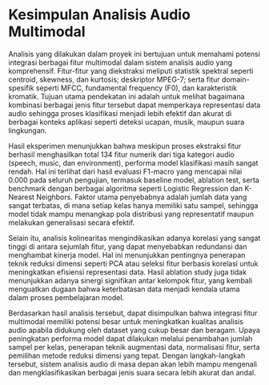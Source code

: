 # Kesimpulan Analisis Audio Multimodal

Analisis yang dilakukan dalam proyek ini bertujuan untuk memahami potensi integrasi berbagai fitur multimodal dalam sistem analisis audio yang komprehensif. Fitur-fitur yang diekstraksi meliputi statistik spektral seperti centroid, skewness, dan kurtosis; deskriptor MPEG-7; serta fitur domain-spesifik seperti MFCC, fundamental frequency (F0), dan karakteristik kromatik. Tujuan utama pendekatan ini adalah untuk melihat bagaimana kombinasi berbagai jenis fitur tersebut dapat memperkaya representasi data audio sehingga proses klasifikasi menjadi lebih efektif dan akurat di berbagai konteks aplikasi seperti deteksi ucapan, musik, maupun suara lingkungan.

Hasil eksperimen menunjukkan bahwa meskipun proses ekstraksi fitur berhasil menghasilkan total 134 fitur numerik dari tiga kategori audio (speech, music, dan environment), performa model klasifikasi masih sangat rendah. Hal ini terlihat dari hasil evaluasi F1-macro yang mencapai nilai 0.000 pada seluruh pengujian, termasuk baseline model, ablation test, serta benchmark dengan berbagai algoritma seperti Logistic Regression dan K-Nearest Neighbors. Faktor utama penyebabnya adalah jumlah data yang sangat terbatas, di mana setiap kelas hanya memiliki satu sampel, sehingga model tidak mampu menangkap pola distribusi yang representatif maupun melakukan generalisasi secara efektif.

Selain itu, analisis kolinearitas mengindikasikan adanya korelasi yang sangat tinggi di antara sejumlah fitur, yang dapat menyebabkan redundansi dan menghambat kinerja model. Hal ini menunjukkan pentingnya penerapan teknik reduksi dimensi seperti PCA atau seleksi fitur berbasis korelasi untuk meningkatkan efisiensi representasi data. Hasil ablation study juga tidak menunjukkan adanya sinergi signifikan antar kelompok fitur, yang kembali menguatkan dugaan bahwa keterbatasan data menjadi kendala utama dalam proses pembelajaran model.

Berdasarkan hasil analisis tersebut, dapat disimpulkan bahwa integrasi fitur multimodal memiliki potensi besar untuk meningkatkan kualitas analisis audio apabila didukung oleh dataset yang cukup besar dan beragam. Upaya peningkatan performa model dapat dilakukan melalui penambahan jumlah sampel per kelas, penerapan teknik augmentasi data, normalisasi fitur, serta pemilihan metode reduksi dimensi yang tepat. Dengan langkah-langkah tersebut, sistem analisis audio di masa depan akan lebih mampu mengenali dan mengklasifikasikan berbagai jenis suara secara lebih akurat dan andal.
